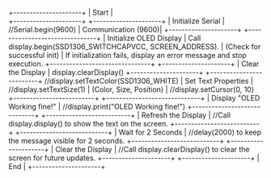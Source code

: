 +---------------------+
|      Start           |  
+---------------------+
+---------------------+
| Initialize Serial   | //Serial.begin(9600)
| Communication (9600)|
+---------------------+
+-------------------------------+
| Initialize OLED Display        |  Call display.begin(SSD1306_SWITCHCAPVCC, SCREEN_ADDRESS). 
| (Check for successful init)    |  If initialization fails, display an error message and stop execution.
+-------------------------------+
+---------------------+
| Clear the Display   | display.clearDisplay()
+---------------------+
+-------------------------+ //display.setTextColor(SSD1306_WHITE)
| Set Text Properties     | //display.setTextSize(1)
| (Color, Size, Position) | //display.setCursor(0, 10)
+-------------------------+
+-----------------------------+
| Display "OLED Working fine!" | //display.print("OLED Working fine!")
+-----------------------------+
+--------------------------+
| Refresh the Display      | //Call display.display() to show the text on the screen.
+--------------------------+
+---------------------------+
| Wait for 2 Seconds        |  //delay(2000) to keep the message visible for 2 seconds.
+---------------------------+
+---------------------+
| Clear the Display   | //Call display.clearDisplay() to clear the screen for future updates.
+---------------------+
+---------------------+
|        End          |
+---------------------+
